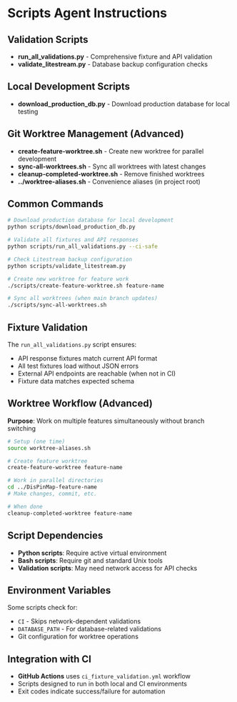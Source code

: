 # Scripts Agent Instructions

## Validation Scripts

- **run_all_validations.py** - Comprehensive fixture and API validation
- **validate_litestream.py** - Database backup configuration checks

## Local Development Scripts

- **download_production_db.py** - Download production database for local testing

## Git Worktree Management (Advanced)

- **create-feature-worktree.sh** - Create new worktree for parallel development
- **sync-all-worktrees.sh** - Sync all worktrees with latest changes
- **cleanup-completed-worktree.sh** - Remove finished worktrees
- **../worktree-aliases.sh** - Convenience aliases (in project root)

## Common Commands

```bash
# Download production database for local development
python scripts/download_production_db.py

# Validate all fixtures and API responses
python scripts/run_all_validations.py --ci-safe

# Check Litestream backup configuration
python scripts/validate_litestream.py

# Create new worktree for feature work
./scripts/create-feature-worktree.sh feature-name

# Sync all worktrees (when main branch updates)
./scripts/sync-all-worktrees.sh
```

## Fixture Validation

The `run_all_validations.py` script ensures:

- API response fixtures match current API format
- All test fixtures load without JSON errors
- External API endpoints are reachable (when not in CI)
- Fixture data matches expected schema

## Worktree Workflow (Advanced)

**Purpose**: Work on multiple features simultaneously without branch switching

```bash
# Setup (one time)
source worktree-aliases.sh

# Create feature worktree
create-feature-worktree feature-name

# Work in parallel directories
cd ../DisPinMap-feature-name
# Make changes, commit, etc.

# When done
cleanup-completed-worktree feature-name
```

## Script Dependencies

- **Python scripts**: Require active virtual environment
- **Bash scripts**: Require git and standard Unix tools
- **Validation scripts**: May need network access for API checks

## Environment Variables

Some scripts check for:

- `CI` - Skips network-dependent validations
- `DATABASE_PATH` - For database-related validations
- Git configuration for worktree operations

## Integration with CI

- **GitHub Actions** uses `ci_fixture_validation.yml` workflow
- Scripts designed to run in both local and CI environments
- Exit codes indicate success/failure for automation
